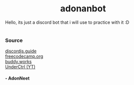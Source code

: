 <h1 align= "center">
  <b>
    adonanbot
  </b>
</h1>

Hello, its just a discord bot that i will use to practice with it :D
<br><br>

### Source 
[discordjs.guide](https://discordjs.guide/#before-you-begin)  
[freecodecamp.org](https://www.freecodecamp.org/news/create-a-discord-bot-with-javascript-nodejs/)  
[buddy.works](https://buddy.works/tutorials/how-to-build-a-discord-bot-in-node-js-for-beginners)   
[UnderCtrl (YT)](https://youtube.com/playlist?list=PLpmb-7WxPhe0ZVpH9pxT5MtC4heqej8Es)



<h4 align= "left">
  - AdonNeet
</h4>
